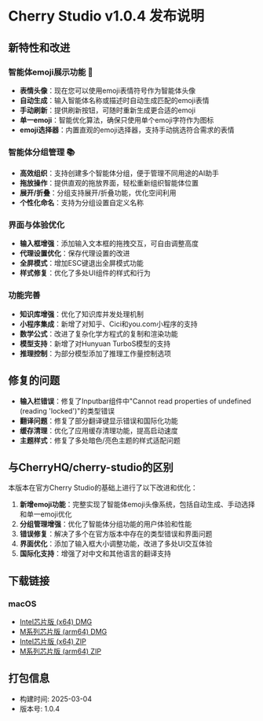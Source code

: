 # Cherry Studio v1.0.4 发布说明

## 新特性和改进

### 智能体emoji展示功能 🎨
- **表情头像**：现在您可以使用emoji表情符号作为智能体头像
- **自动生成**：输入智能体名称或描述时自动生成匹配的emoji表情
- **手动刷新**：提供刷新按钮，可随时重新生成更合适的emoji
- **单一emoji**：智能优化算法，确保只使用单个emoji字符作为图标
- **emoji选择器**：内置直观的emoji选择器，支持手动挑选符合需求的表情

### 智能体分组管理 📚
- **高效组织**：支持创建多个智能体分组，便于管理不同用途的AI助手
- **拖放操作**：提供直观的拖放界面，轻松重新组织智能体位置
- **展开/折叠**：分组支持展开/折叠功能，优化空间利用
- **个性化命名**：支持为分组设置自定义名称

### 界面与体验优化
- **输入框增强**：添加输入文本框的拖拽交互，可自由调整高度
- **代理设置优化**：保存代理设置的改进
- **全屏模式**：增加ESC键退出全屏模式功能
- **样式修复**：优化了多处UI组件的样式和行为

### 功能完善
- **知识库增强**：优化了知识库并发处理机制
- **小程序集成**：新增了对知乎、Cici和you.com小程序的支持
- **数学公式**：改进了复杂化学方程式的复制和渲染功能
- **模型支持**：新增了对Hunyuan TurboS模型的支持
- **推理控制**：为部分模型添加了推理工作量控制选项

## 修复的问题

- **输入栏错误**：修复了Inputbar组件中"Cannot read properties of undefined (reading 'locked')"的类型错误
- **翻译问题**：修复了部分翻译键显示错误和国际化功能
- **缓存清理**：优化了应用缓存清理功能，提高启动速度
- **主题样式**：修复了多处暗色/亮色主题的样式适配问题

## 与CherryHQ/cherry-studio的区别

本版本在官方Cherry Studio的基础上进行了以下改进和优化：

1. **新增emoji功能**：完整实现了智能体emoji头像系统，包括自动生成、手动选择和单一emoji优化
2. **分组管理增强**：优化了智能体分组功能的用户体验和性能
3. **错误修复**：解决了多个在官方版本中存在的类型错误和界面问题
4. **界面优化**：添加了输入框大小调整功能，改进了多处UI交互体验
5. **国际化支持**：增强了对中文和其他语言的翻译支持

## 下载链接

### macOS
- [Intel芯片版 (x64) DMG](https://github.com/SiinXu/cherry-studio/releases/download/v1.0.4/Cherry-Studio-1.0.4-x64.dmg)
- [M系列芯片版 (arm64) DMG](https://github.com/SiinXu/cherry-studio/releases/download/v1.0.4/Cherry-Studio-1.0.4-arm64.dmg)
- [Intel芯片版 (x64) ZIP](https://github.com/SiinXu/cherry-studio/releases/download/v1.0.4/Cherry-Studio-1.0.4-x64.zip)
- [M系列芯片版 (arm64) ZIP](https://github.com/SiinXu/cherry-studio/releases/download/v1.0.4/Cherry-Studio-1.0.4-arm64.zip)

## 打包信息
- 构建时间: 2025-03-04
- 版本号: 1.0.4
